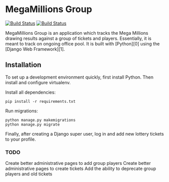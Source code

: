 

# MegaMillions Group

[![Build Status](https://travis-ci.org/dreardon/megamillions-group.svg?branch=master)](https://travis-ci.org/dreardon/megamillions-group)                                   [![Build Status](https://circleci.com/gh/dreardon/megamillions-group.svg?style=shield&circle-token=:circle-token)](https://circleci.com/gh/dreardon/megamillions-group)


MegaMillions Group is an application which tracks the Mega Millions drawing results against a group of tickets and players. 
Essentially, it is meant to track on ongoing office pool.
 It is built with [Python][0] using the [Django Web Framework][1].

## Installation

To set up a development environment quickly, first install Python. Then install and configure virtualenv.

Install all dependencies:

    pip install -r requirements.txt

Run migrations:

    python manage.py makemigrations
    python manage.py migrate

Finally, after creating a Django super user, log in and add new lottery tickets to your profile.

### TODO

Create better administrative pages to add group players
Create better administrative pages to create tickets
Add the ability to deprecate group players and old tickets
